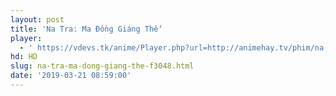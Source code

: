 ```yaml
---
layout: post
title: 'Na Tra: Ma Đồng Giáng Thế'
player:
  - ' https://vdevs.tk/anime/Player.php?url=http://animehay.tv/phim/na-tra-ma-dong-giang-the-tap-full-e91125.html'
hd: HD
slug: na-tra-ma-dong-giang-the-f3048.html
date: '2019-03-21 08:59:00'
---
```

